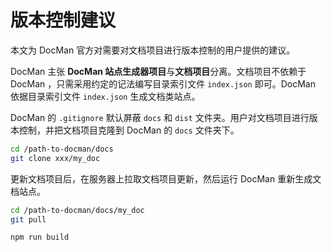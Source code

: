 # 版本控制建议

本文为 DocMan 官方对需要对文档项目进行版本控制的用户提供的建议。

DocMan 主张 **DocMan 站点生成器项目**与**文档项目**分离。文档项目不依赖于 DocMan ，只需采用约定的记法编写目录索引文件 `index.json` 即可。DocMan 依据目录索引文件 `index.json` 生成文档类站点。

DocMan 的 `.gitignore` 默认屏蔽 `docs` 和 `dist` 文件夹。用户对文档项目进行版本控制，并把文档项目克隆到 DocMan 的 `docs` 文件夹下。

```sh
cd /path-to-docman/docs
git clone xxx/my_doc
```

更新文档项目后，在服务器上拉取文档项目更新，然后运行 DocMan 重新生成文档站点。

```sh
cd /path-to-docman/docs/my_doc
git pull

npm run build
```
